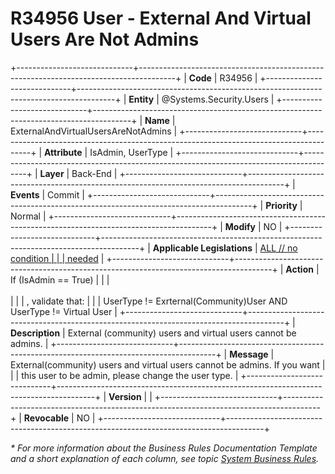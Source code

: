 ﻿---
erp.type: business-rule
erp.entity: Systems.Security.Users
---

# R34956 User - External And Virtual Users Are Not Admins    
+-----------------------------+---------------------------------------------------------------------------------------+
| **Code**                    | R34956                                                                                |
+-----------------------------+---------------------------------------------------------------------------------------+
| **Entity**                  | @Systems.Security.Users                                                               |
+-----------------------------+---------------------------------------------------------------------------------------+
| **Name**                    | ExternalAndVirtualUsersAreNotAdmins                                                   |
+-----------------------------+---------------------------------------------------------------------------------------+
| **Attribute**               | IsAdmin, UserType                                                                     |
+-----------------------------+---------------------------------------------------------------------------------------+
| **Layer**                   | Back-End                                                                              |
+-----------------------------+---------------------------------------------------------------------------------------+
| **Events**                  | Commit                                                                                |
+-----------------------------+---------------------------------------------------------------------------------------+
| **Priority**                | Normal                                                                                |
+-----------------------------+---------------------------------------------------------------------------------------+
| **Modify**                  | NO                                                                                    |
+-----------------------------+---------------------------------------------------------------------------------------+
| **Applicable Legislations** | [ALL // no condition                                                                  |
|                             | needed](xref:applicable-legislations)                                                 |
+-----------------------------+---------------------------------------------------------------------------------------+
| **Action**                  | If (IsAdmin == True)                                                                  |
|                             | <br/><br/>                                                                            |
|                             | , validate that:                                                                      |
|                             | UserType != Exrternal(Community)User AND UserType != Virtual User                     |
+-----------------------------+---------------------------------------------------------------------------------------+
| **Description**             | External (community) users and virtual users cannot be admins.                        |
+-----------------------------+---------------------------------------------------------------------------------------+
| **Message**                 | External(community) users and virtual users cannot be admins. If you want             |
|                             | this user to be admin, please change the user type.                                   |
+-----------------------------+---------------------------------------------------------------------------------------+
| **Version**                 |                                                                                       |
+-----------------------------+---------------------------------------------------------------------------------------+
| **Revocable**               | NO                                                                                    |
+-----------------------------+---------------------------------------------------------------------------------------+

*\* For more information about the Business Rules Documentation Template and a short explanation of each column, see
topic [System Business Rules](../templates/template-description-system-business-rules.md).*
